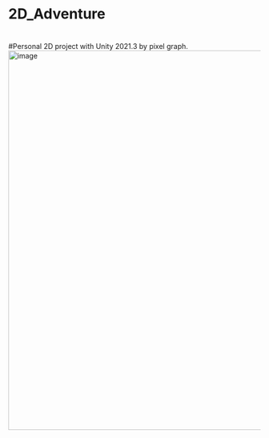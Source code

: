 # 2D_Adventure
#
#Personal 2D project with Unity 2021.3 by pixel graph.
<img width="757" alt="image" src="https://github.com/FoolButIntelligent/2D_Adventure/assets/34625909/2104415a-17b7-4e88-9591-e77ddcb1687c">
